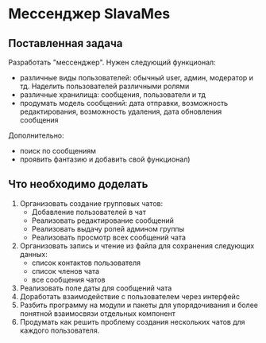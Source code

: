 # Мессенджер SlavaMes
## Поставленная задача
Разработать "мессенджер". Нужен следующий функционал:
- различные виды пользователей: обычный user, админ, модератор и тд. Наделить пользователей различными ролями
- различные хранилища: сообщения, пользователи и тд
- продумать модель сообщений: дата отправки, возможность редактирования, возможность удаления, дата обновления сообщения

Дополнительно:
- поиск по сообщениям
- проявить фантазию и добавить свой функционал)
## Что необходимо доделать

1. Организовать создание групповых чатов:
   - Добавление пользователей в чат
   - Реализовать редактирование сообщений
   - Реализовать выдачу ролей админом группы
   - Реализовать просмотр всех сообщений чата
2. Организовать запись и чтение из файла для сохранения следующих данных:
    - список контактов пользователя
    - список членов чата
    - все сообщения чатов
3. Реализовать поле даты для сообщений чата
4. Доработать взаимодействие с пользователем через интерфейс
5. Разбить программу на модули и пакеты для упорядочивания и более понятной взаимосвязи отдельных компонент
6. Продумать как решить проблему создания нескольких чатов для каждого пользователя.
